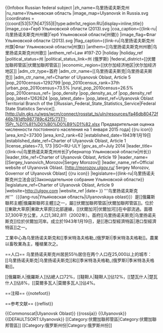 {{Infobox Russian federal subject
|zh_name=乌里扬诺夫斯克州
|ru_name=Ульяновская область
|image_map=Ulyanovsk in Russia.svg
|coordinates = {{coord|53|57|N|47|55|E|type:adm1st_region:RU|display=inline,title}}
|image_coa=Герб Ульяновской области (2013).svg
|coa_caption={{link-ru|乌里扬诺夫斯克州州徽|Герб Ульяновской области|州徽}}
|image_flag=Флаг Ульяновской области (2013).svg
|flag_caption={{link-ru|乌里扬诺夫斯克州州旗|Флаг Ульяновской области|州旗}}
|anthem=[[乌里扬诺夫斯克州州歌|乌里扬诺夫斯克州州歌]]
|anthem_ref=<ref name="Anthem">Law #197-ZO</ref>
|holiday
|holiday_ref
|political_status=州
|political_status_link=州 (俄罗斯)
|federal_district=[[伏爾加聯邦管區|伏爾加聯邦管區]]
|economic_region=[[伏尔加经济地区|伏尔加经济地区]]
|adm_ctr_type=首府
|adm_ctr_name=[[乌里扬诺夫斯克|乌里扬诺夫斯克]]
|adm_ctr_name_ref=<ref name="AdmCtr">Charter of Ulyanovsk Oblast, Article 5</ref>
|pop_2010census=1292799
|pop_2010census_rank=37th
|urban_pop_2010census=73.5%
|rural_pop_2010census=26.5%
|pop_2010census_ref=
|pop_density
|pop_density_as_of
|pop_density_ref
|pop_latest=1262624
|pop_latest_date=
|pop_latest_ref=<ref name="2015Est">Ulyanovsk Oblast Territorial Branch of the [[Russian_Federal_State_Statistics_Service|Federal State Statistics Service]]. [http://uln.gks.ru/wps/wcm/connect/rosstat_ts/uln/resources/fa46db80472f46b781dfb987789c42f5/73T1-15Pr_%D1%81%D0%B0%D0%B9%D1%82.xlsx Предварительная оценка численности постоянного населения на 1 января 2015 года] {{ru icon}}</ref>
|area_km2=37300
|area_km2_rank=62
|established_date=1943年1月19日
|established_date_ref=<ref name="Established">Charter of Ulyanovsk Oblast, Article 1</ref>
|license_plates=73, 173
|ISO=RU-ULY
|gov_as_of=July 2014
|leader_title={{link-ru|乌里扬诺夫斯克州州长|Губернатор Ульяновской области|州长}}
|leader_title_ref=<ref name="HeadTitle">Charter of Ulyanovsk Oblast, Article 19</ref>
|leader_name=[[Sergey_Ivanovich_Morozov|Sergey Morozov]]
|leader_name_ref=<ref name="HeadName">Official website of Ulyanovsk Oblast. [http://morozov.ulgov.ru/ Sergey Morozov, Governor of Ulyanovsk Oblast] {{ru icon}}</ref>
|legislature={{link-ru|乌里扬诺夫斯克州立法会议|Законодательное собрание Ульяновской области}}
|legislature_ref=<ref name="Legis">Charter of Ulyanovsk Oblast, Article 9</ref>
|website=http://ulgov.com
|website_ref
|date=
}}
'''乌里扬诺夫斯克州'''（{{lang-rus|Улья́новская о́бласть|Ulyanovskaya oblast}}）是[[俄羅斯聯邦主體|俄羅斯聯邦主體]]之一，屬[[伏爾加聯邦管區|伏爾加聯邦管區]]。位於[[東歐大草原|東歐大草原]]北部邊緣，[[伏爾加河|伏爾加河]]在中部流過。面積37,300平方公里，人口1,382,811（2002年）。首府[[乌里扬诺夫斯克|乌里扬诺夫斯克]]位於伏爾加河岸。成立於1943年1月19日，是[[港口型經濟特區|港口型經濟特區]]之一。

工業中心為乌里扬诺夫斯克和[[季米特洛夫格勒_(俄罗斯)|季米特洛夫格勒]]。農業以畜牧業為主，種植業次之。

==人口==
乌里扬诺夫斯克州居民55％居住在两个人口在25,000以上的城市：[[乌里扬诺夫斯克|乌里扬诺夫斯克]]和[[季米特洛夫格勒_(俄罗斯)|季米特洛夫格勒]]。

[[俄羅斯人|俄羅斯人]]佔總人口72%，[[韃靼人|韃靼人]]佔12%，[[楚瓦什人|楚瓦什人]]佔8%，[[莫爾多瓦人|莫爾多瓦人]]佔4%。

==注释==
{{notefoot}}

==参考文献==
{{reflist}}

{{Commonscat|Ulyanovsk Oblast}}
{{rossija}}
{{Ulyanovsk}}
{{DEFAULTSORT:Ulyanovsk}}
[[Category:伏爾加聯邦管區|Category:伏爾加聯邦管區]]
[[Category:俄罗斯州份|Category:俄罗斯州份]]